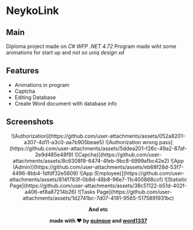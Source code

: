 # **NeykoLink**

## **Main**
Diploma project made on _C# WFP .NET 4.72_
Program made wiht some animations for start up and _not so uniq design xd_

## Features

* Animations in program
* Captcha
* Editing Database
* Create Word document with database info

## **Screenshots**
<div align='center'>
![Authorization](https://github.com/user-attachments/assets/052a8201-a307-4d11-a3c0-aa7b905beae5)
![Authorization wrong pass](https://github.com/user-attachments/assets/5ddea201-f26c-49a2-87af-2e9d485e48f9)
![Capcha)](https://github.com/user-attachments/assets/8c6308f8-6474-4feb-9bc8-6999afbc42e2)
![App (Admin)](https://github.com/user-attachments/assets/eb68f28d-53f7-4496-8bb4-1dfdf32e5609)
![App (Employee)](https://github.com/user-attachments/assets/814f783f-0b8d-48b8-96e7-11c400868ccf)
![Statistic Page](https://github.com/user-attachments/assets/38c51122-b51d-402f-a406-ef8a87214b26)
![Tasks Page](https://github.com/user-attachments/assets/1d2741bc-7d07-4191-9565-5175891931bc)

**And etc**
</div>

<div align='center'>

<b>made with ❤️ by [quinque](https://t.me/quinque1337) and [word1337](t.me/luaenjoyer)</b>

</div>
